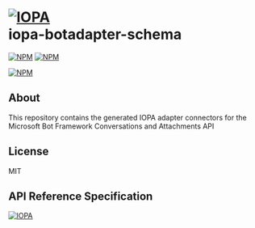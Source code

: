 # [![IOPA](https://iopa.io/iopa.png)](https://iopa.io)<br> iopa-botadapter-schema

[![NPM](https://img.shields.io/badge/iopa-certified-99cc33.svg?style=flat-square)](https://iopa.io/)
[![NPM](https://img.shields.io/badge/iopa-bot%20framework-F67482.svg?style=flat-square)](https://iopa.io/)

[![NPM](https://nodei.co/npm/iopa-botadapter-schema.png?downloads=true)](https://nodei.co/npm/iopa-botadapter-schema/)

## About

This repository contains the generated IOPA adapter connectors for the Microsoft Bot Framework Conversations and Attachments API

## License

MIT

## API Reference Specification

[![IOPA](https://iopa.io/iopa.png)](https://iopa.io)
